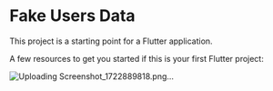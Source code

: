 # Fake Users Data

This project is a starting point for a Flutter application.

A few resources to get you started if this is your first Flutter project:

![Uploading Screenshot_1722889818.png…]()

